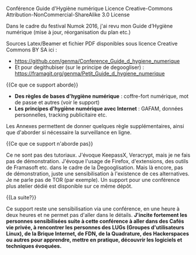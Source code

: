 Conférence Guide d'Hygiène numérique
Licence Creative-Commons Attribution-NonCommercial-ShareAlike 3.0 License

Dans le cadre du festival Numok 2016, j'ai revu mon Guide d’Hygiène numérique (mise à jour, réorganisation du plan etc.)

Sources Latex/Beamer et fichier PDF disponibles sous licence Creative Commons BY SA ici : 
- <a href="https://github.com/genma/Conference_Guide_d_hygiene_numerique" title="Guide d’Hygiène numérique version 2016">https://github.com/genma/Conference_Guide_d_hygiene_numerique</a>
- Et pour degithubiser (sur le principe de degoogliser) : <a href="https://framagit.org/genma/Petit_Guide_d_hygiene_numerique" title="Guide d’Hygiène numérique version 2016">https://framagit.org/genma/Petit_Guide_d_hygiene_numerique</a>

{{Ce que ce support aborde}}

- <strong>Des règles de bases d'hygiène numérique</strong> : coffre-fort numérique, mot de passe et autres (voir le support)
- <strong>Les principes d'hygiène numérique avec Internet</strong> : GAFAM, données personnelles, tracking publicitaire etc.

Les Annexes permettent de donner quelques règle supplémentaires, ainsi que d'aborder si nécessaire la surveillance en ligne.

{{Ce que ce support n'aborde pas}}

Ce ne sont pas des tutoriaux. J'évoque KeepassX, Veracrypt, mais je ne fais pas de démonstration. J'évoque l'usage de Firefox, d'extensions, des outils de Framasoft etc. dans le cadre de la Degooglisation. Mais là encore, pas de démonstration, juste une sensibilisation à l'existence de ces alternatives. Je ne parle pas de TOR (par exemple). Un support pour une conférence plus atelier dédié est disponible sur ce même dépôt.

{{La suite?}}

Ce support reste une sensibilisation via une conférence, en une heure à deux heures et ne permet pas d'aller dans le détails. <strong>J'incite fortement les personnes sensibilisées suite à cette conférence à aller dans des Cafés vie privée, à rencontrer les personnes des LUGs (Groupes d'utilisateurs Linux), de la Brique Internet, de FDN, de la Quadrature, des Hackerspaces ou autres pour apprendre, mettre en pratique, découvrir les logiciels et techniques évoquées.</strong>
